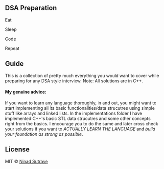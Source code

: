 ## DSA Preparation

Eat

Sleep

Code 

Repeat

## Guide

This is a collection of pretty much everything you would want to cover while preparing for any DSA style interview.
Note: All solutions are in C++.

#### My genuine advice:

If you want to learn any language thoroughly, in and out, you might want to start implementing all its basic functionalities/data strucutres using simple stuff like arrays and linked lists. In the implementations folder I have implemented C++'s basic STL data strucutres and some other concepts right from the basics. I encourage you to do the same and later cross check your solutions if you want to *ACTUALLY LEARN THE LANGUAGE* and *build your foundation as strong as possible*. 

## License

MIT © [Ninad Sutrave](https://ninadsutrave.in)
